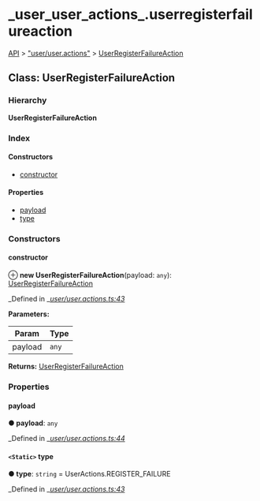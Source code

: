 # \_user\_user\_actions\_.userregisterfailureaction

[API](../../api-1.md) &gt; ["user/user.actions"](../modules/_user_user_actions_.md) &gt; [UserRegisterFailureAction](_user_user_actions_.userregisterfailureaction.md)

## Class: UserRegisterFailureAction

### Hierarchy

**UserRegisterFailureAction**

### Index

#### Constructors

* [constructor](_user_user_actions_.userregisterfailureaction.md#constructor)

#### Properties

* [payload](_user_user_actions_.userregisterfailureaction.md#payload)
* [type](_user_user_actions_.userregisterfailureaction.md#type)

### Constructors

#### constructor

⊕ **new UserRegisterFailureAction**\(payload: `any`\): [UserRegisterFailureAction](_user_user_actions_.userregisterfailureaction.md)

_Defined in _[_user/user.actions.ts:43_](https://github.com/authumn/authumn-angular/blob/93ce399/projects/authumn-angular/src/user/user.actions.ts#L43)

**Parameters:**

| Param | Type |
| --- | --- |
| payload | `any` |

**Returns:** [UserRegisterFailureAction](_user_user_actions_.userregisterfailureaction.md)

### Properties

#### payload

**● payload**: `any`

_Defined in _[_user/user.actions.ts:44_](https://github.com/authumn/authumn-angular/blob/93ce399/projects/authumn-angular/src/user/user.actions.ts#L44)

#### `<Static>` type

**● type**: `string` = UserActions.REGISTER\_FAILURE

_Defined in _[_user/user.actions.ts:43_](https://github.com/authumn/authumn-angular/blob/93ce399/projects/authumn-angular/src/user/user.actions.ts#L43)

